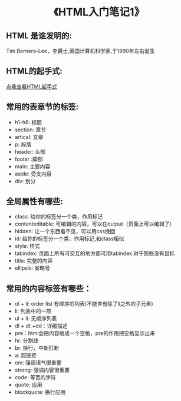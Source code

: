 <center><h1>《HTML入门笔记1》</h1></center>

## HTML 是谁发明的:
Tim Berners-Lee，李爵士,英国计算机科学家,于1990年左右诞生

## HTML的起手式:
[点我查看HTML起手式](/html起手式.html)

## 常用的表章节的标签:
 * h1-h6:   标题
 * section: 章节
 * artical: 文章
 * p:   段落
 * header:  头部
 * footer   :脚部
 * main:    主要内容
 * aside:   旁支内容
 * div: 划分
  
## 全局属性有哪些:
 * class:   给你的标签分一个类，作用标记
 * contenteditable: 可编辑的内容，可以在output（页面上可以编辑了）
 * hidden:  让一个东西看不见，可以用css挽回
 * id:  给你的标签分一个类，作用标记,和class相似
 * style:   样式
 * tabindex:    页面上所有可交互的地方都可用tabindex 对于那些没有鼠标
 * title:   完整的内容
 * ellipsis:    省略号
  
## 常用的内容标签有哪些：
* ol + li:  order list 有顺序的列表(不能含有除了li之外的子元素) 
* li:   列表中的一项
* ul + li:  无顺序列表
* dl + dt +dd：详细描述
* pre：html会把内容缩成一个空格，pre的作用把空格显示出来
* hr:   分割线
* br:   换行，中断打断
* a:    超链接
* em:   强调语气很重要
* strong:   强调内容很重要
* code: 等宽的字符
* quote:    应用
* blockquote:   换行应用

